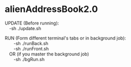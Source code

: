 # alienAddressBook2.0

UPDATE (Before running): <br>
  &emsp;-sh ./update.sh
  
RUN (Form different terminal's tabs or in background job):<br>
  &emsp;&emsp;-sh ./runBack.sh<br>
  &emsp;&emsp;-sh ./runFront.sh<br>
  &emsp;OR (if you master the background job)<br>
  &emsp;&emsp;-sh ./bgRun.sh
